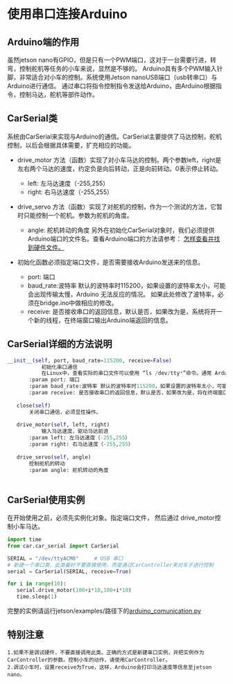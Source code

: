 # 使用串口连接Arduino
    
    
## Arduino端的作用   

虽然jetson nano有GPIO，但是只有一个PWM端口，这对于一台需要行进，转弯，控制舵机等任务的小车来说，显然是不够的。
Arduino具有多个PWM输入针脚，非常适合对小车的控制。系统使用Jetson nanoUSB端口（usb转串口）与Arduino进行通信。
通过串口将指令控制指令发送给Arduino，由Arduino根据指令，控制马达，舵机等部件动作。
    
    
## CarSerial类   

系统由CarSerial来实现与Arduino的通信。CarSerial主要提供了马达控制，舵机控制，以后会根据具体需要，扩充相应的功能。   

- drive_motor 方法（函数）实现了对小车马达的控制。两个参数left，right是左右两个马达的速度，约定负是向后转动，正是向前转动。0表示停止转动。
    - left: 左马达速度（-255,255）
    - right: 右马达速度（-255,255）
- drive_servo 方法（函数）实现了对舵机的控制，作为一个测试的方法，它暂时只能控制一个舵机。参数为舵机的角度。
    - angle: 舵机转动的角度
 另外在初始化CarSerial对象时，我们必须提供Arduino端口的文件名。查看Arduino端口的方法请参考：
  [怎样查看并找到硬件文件。](https://github.com/lonerlin/SelfDrivingCVCar/blob/testing/Tutorial/find_devices.md)
 
 - 初始化函数必须指定端口文件，是否需要接收Arduino发送来的信息。
    - port: 端口
    - baud_rate:波特率 默认的波特率时115200，如果设置的波特率太小，可能会出现传输太慢，Arduino 无法反应的情况。
    如果此处修改了波特率，必须在bridge.ino中做相应的修改。
    - receive: 是否接收串口的返回信息，默认是否，如果改为是，系统将开一个新的线程，在终端窗口输出Arduino端返回的信息。 
  
     
     
 ## CarSerial详细的方法说明   
    
    
 ```python
__init__(self, port, baud_rate=115200, receive=False)
            初始化串口通信
            在Linux中，查看实际的串口文件可以使用 “ls /dev/tty*”命令。通常 Arduino的串口文件都是 "/dev/ttyACM0" 或者"/dev/ttyUSB0"
        :param port: 端口
        :param baud_rate:波特率 默认的波特率时115200，如果设置的波特率太小，可能会出现传输太慢，Arduino 无法反应的情况。
        :param receive: 是否接收串口的返回信息，默认是否，如果改为是，将在终端窗口输出Arduino端返回的信息。
    
    close(self)
        关闭串口通信，必须显性操作。
    
    drive_motor(self, left, right)
            输入马达速度，驱动马达前进
        :param left: 左马达速度（-255,255）
        :param right: 右马达速度（-255,255）
    
    drive_servo(self, angle)
        控制舵机的转动
        :param angle: 舵机转动的角度
    
```   
   
   
 ## CarSerial使用实例
 在开始使用之前，必须先实例化对象。指定端口文件， 然后通过 drive_motor控制小车马达。   
    
    
 ```python
import time
from car.car_serial import CarSerial

SERIAL = "/dev/ttyACM0"     # USB 串口
# 新建一个串口类，此类最好不要直接使用，而是通过CarController来对车子进行控制
serial = CarSerial(SERIAL, receive=True)

for i in range(10):
    serial.drive_motor(100+i*10,100+i*10)
    time.sleep(1)  

```
完整的实例请运行jetson/examples/路径下的[arduino_comunication.py](https://github.com/lonerlin/SelfDrivingCVCar/blob/testing/jetson/examples/arduino_comunication.py)
   
   
## 特别注意  

    1.如果不是调试硬件，不要直接调用此类。正确的方式是新建串口实例，并把实例作为CarController的参数。控制小车的动作，请使用CarController。
    2.调试小车时，设置receive为True，这样，Arduino会打印马达速度等信息至jetson nano。   
    